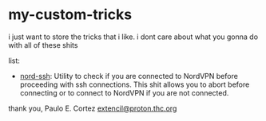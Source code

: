 # my-custom-tricks
i just want to store the tricks that i like. i dont care about what you gonna do with all of these shits

list:
- [nord-ssh](https://github.com/extencil/my-custom-tricks/blob/main/nord-ssh.bash): Utility to check if you are connected to NordVPN before proceeding with ssh connections. This shit allows you to abort before connecting or to connect to NordVPN if you are not connected.

thank you,
Paulo E. Cortez <extencil@proton.thc.org>
